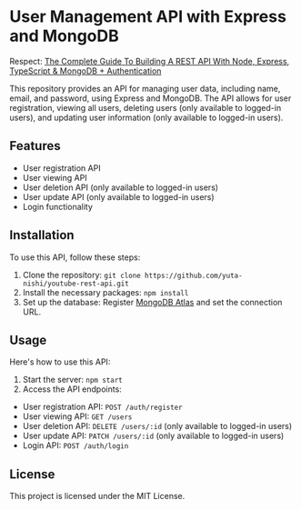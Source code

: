 # User Management API with Express and MongoDB
Respect: [The Complete Guide To Building A REST API With Node, Express, TypeScript & MongoDB + Authentication](https://www.youtube.com/watch?v=b8ZUb_Okxro)

This repository provides an API for managing user data, including name, email, and password, using Express and MongoDB. The API allows for user registration, viewing all users, deleting users (only available to logged-in users), and updating user information (only available to logged-in users).

## Features

- User registration API
- User viewing API
- User deletion API (only available to logged-in users)
- User update API (only available to logged-in users)
- Login functionality

## Installation

To use this API, follow these steps:

1. Clone the repository: `git clone https://github.com/yuta-nishi/youtube-rest-api.git`
2. Install the necessary packages: `npm install`
3. Set up the database: Register [MongoDB Atlas](https://www.mongodb.com/atlas/database) and set the connection URL.

## Usage

Here's how to use this API:

1. Start the server: `npm start`
2. Access the API endpoints:

- User registration API: `POST /auth/register`
- User viewing API: `GET /users`
- User deletion API: `DELETE /users/:id` (only available to logged-in users)
- User update API: `PATCH /users/:id` (only available to logged-in users)
- Login API: `POST /auth/login`

## License

This project is licensed under the MIT License.
